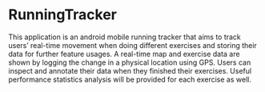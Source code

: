 # RunningTracker
This application is an android mobile running tracker that aims to track users’ real-time movement when doing different exercises and storing their data for further feature usages. 
A real-time map and exercise data are shown by logging the change in a physical location using GPS. Users can inspect and annotate their data when they finished their exercises. 
Useful performance statistics analysis will be provided for each exercise as well.
